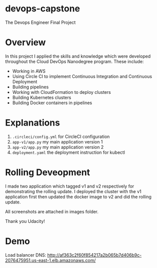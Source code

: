 # devops-capstone
The Devops Engineer Final Project

# Overview
In this project I applied the skills and knowledge which were developed throughout the Cloud DevOps Nanodegree program. These include:
- Working in AWS
- Using Circle CI to implement Continuous Integration and Continuous Deployment
- Building pipelines
- Working with CloudFormation to deploy clusters
- Building Kubernetes clusters
- Building Docker containers in pipelines

# Explanations
1. `.circleci/config.yml` for CircleCI configuration
2. `app-v1/app.py` my main application version 1
3. `app-v2/app.py` my main application version 2
4. `deployment.yaml` the deployment instruction for kubectl

# Rolling Deveopment
I made two application which tagged v1 and v2 respectively for demonstrating the rolling update.
I deployed the cluster with the v1 application first then updated the docker image to v2 and did the rolling update.

All screenshots are attached in images folder.

Thank you Udacity!

# Demo
Load balancer DNS: http://af363c2f60f854217a2b065b7d406b9c-2076475951.us-east-1.elb.amazonaws.com/
